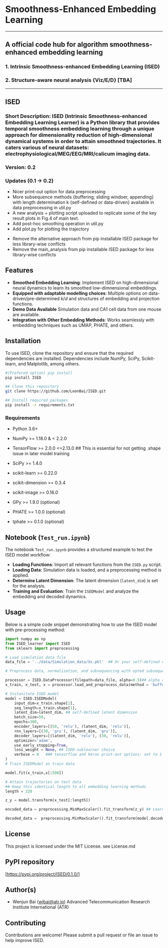 # Smoothness-Enhanced Embedding Learning  

------------------------------------------------------------------------------------
## A official code hub for algorithm smoothness-enhanced embedding learning 
### 1. Intrinsic Smoothness-enhanced Embedding Learning (ISED)
### 2. Structure-aware neural analysis {Viz/E/D} [TBA]
------------------------------------------------------------------------------------

## ISED

### Short Description: ISED (Intrinsic Smoothness-enhanced Embedding Learning Learner) is a Python library that provides temporal smoothness embedding learning through a unique approach for dimensionality reduction of high-dimensional dynamical systems in order to attain smoothned trajectories. It caters various of neural datasets: electrophysiological/MEG/EEG/MRI/calicum imaging data. 

### Version: 0.2
### Updates (0.1 -> 0.2)
+ Nicer print-out option for data preprocessing
+ More subsequence methods {buffering; sliding windoer, appending} with length determination k {self-defined or data-driven} available in data preprocessing in util.py
+ A new analysis + plotting script uploaded to replicate some of the key result plots in Fig.4 of main text.
+ Add post-hoc smoothing operation in util.py
+ Add plot.py for plotting the trajectory 
- Remove the alternative approach from pip installable ISED package for less library-wise conflicts
- Remove the main_analysis from pip installable ISED package for less library-wise conflicts
  

## Features
- **Smoothed Embedding Learning**: Implement ISED on high-dimensional neural dynamics to learn its smoothed low-dimnensional embeddings.
- **Equipped with adaptable modelling choices**: Multiple options on data-driven/pre-determined $k$/$d$ and structures of embedding and projection functions.
- **Demo Data Available** Simulation data and CA1 cell data from one mouse are available.
- **Integration with Other Embedding Methods**: Works seamlessly with embedding techniques such as UMAP, PHATE, and others.

## Installation

To use ISED, clone the repository and ensure that the required dependencies are installed. Dependencies include NumPy, SciPy, Scikit-learn, and Matplotlib, among others.

```sh
#(Prefered option) pip install
pip install ISED

## Clone this repository
git clone https://github.com/LeonBai/ISED.git

## Install required packages
pip install -r requirements.txt
```


### Requirements
- Python 3.6+
- NumPy >= 1.18.0 & < 2.2.0
- TensorFlow >= 2.0.0 <=2.13.0 ## This is essential for not getting .shape issue in later model training 
- SciPy >= 1.4.0
- scikit-learn >= 0.22.0
- scikit-dimension >= 0.3.4
- scikit-image >= 0.16.0

- GPy >= 1.9.0 (optional)
- PHATE >= 1.0.0 (optional)
- tphate >= 0.1.0 (optional)


## Notebook (`Test_run.ipynb`)

The notebook `Test_run.ipynb` provides a structured example to test the ISED model workflow:
- **Loading Functions**: Import all relevant functions from the `ISED.py` script.
- **Loading Data**: Simulation data is loaded, and a preprocessing method is applied.
- **Determine Latent Dimension**: The latent dimension (`latent_dim`) is set for the analysis.
- **Training and Evaluation**: Train the `ISEDModel` and analyze the embedding and decoded dynamics.


## Usage

Below is a simple code snippet demonstrating how to use the ISED model with pre-processing method:

```python
import numpy as np
from ISED_learner import ISED
from sklearn import preprocessing

# Load simulation data file
data_file = '../data/Simulation_data/Xs.pkl'  ## Or your self-defined data path, currently accepting both .pkl and .npy files

# Preprocess data, normalization, and subsequencing with opted subsequence methods (choose from sliding window, buffering and appending methods)

processor = ISED.DataProcessor(filepath=data_file, alpha=0.5)## alpha = 0, 0.5, 1 === [0,1,2]
x_train, x_test, x = processor.load_and_preprocess_data(method = 'buffering') ## Number of ways to attain subsequences 

# Instanitate ISED model
model = ISED.ISEDModel(
    input_dim=x_train.shape[2],
    seq_length=x_train.shape[1],
    latent_dim=latent_dim, ## self-defined latent dimension
    batch_size=50,
    epochs=300,
    encoder_layers=[(50, 'relu'), (latent_dim, 'relu')],
    rnn_layers=[(30, 'gru'), (latent_dim, 'gru')],
    decoder_layers=[(latent_dim, 'relu'), (30, 'relu')],
    optimizer='adam',
    use_early_stopping=True,
    loss_weight = None, ## ISED-sublearner choice 
    verbose = 0   ### tensorflow and keras print-out options: set to 1 or 2 for full results printout during training
)
# Train ISEDModel on train data

model.fit(x_train,x[:500])

# Attain trajectories on test data
## Keep this identical length to all embedding learning methods
length = 320

z_y = model.transform(x_test[:length])

encoded_data = preprocessing.MinMaxScaler().fit_transform(z_y) ## Learned trajectories

decoded_data =  preprocessing.MinMaxScaler().fit_transform(model.decode(encoded_data)) ## Reconstructed feature dynamics
```


## License
This project is licensed under the MIT License.
see License.md

## PyPI repository
[https://pypi.org/project/ISED/0.1.0/]

## Author(s)
- Wenjun Bai (wjbai@atr.jp) Advanced Telecommunication Research Institute International (ATR)

  
## Contributing
Contributions are welcome! Please submit a pull request or file an issue to help improve ISED.

